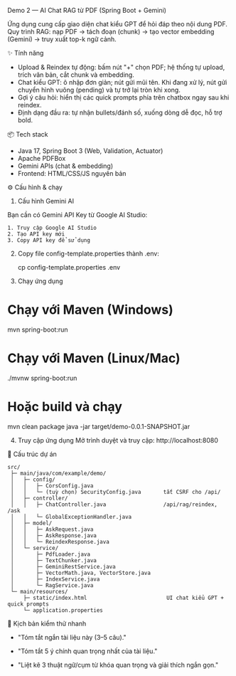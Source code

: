 Demo 2 — AI Chat RAG từ PDF (Spring Boot + Gemini)

Ứng dụng cung cấp giao diện chat kiểu GPT để hỏi đáp theo nội dung PDF. Quy trình RAG: nạp PDF → tách đoạn (chunk) → tạo vector embedding (Gemini) → truy xuất top-k ngữ cảnh.

✨ Tính năng

- Upload & Reindex tự động: bấm nút "+" chọn PDF; hệ thống tự upload, trích văn bản, cắt chunk và embedding.
- Chat kiểu GPT: ô nhập đơn giản; nút gửi mũi tên. Khi đang xử lý, nút gửi chuyển hình vuông (pending) và tự trở lại tròn khi xong.
- Gợi ý câu hỏi: hiển thị các quick prompts phía trên chatbox ngay sau khi reindex.
- Định dạng đầu ra: tự nhận bullets/đánh số, xuống dòng dễ đọc, hỗ trợ bold.

📦 Tech stack

- Java 17, Spring Boot 3 (Web, Validation, Actuator)
- Apache PDFBox
- Gemini APIs (chat & embedding)
- Frontend: HTML/CSS/JS nguyên bản

⚙️ Cấu hình & chạy

1. Cấu hình Gemini AI

Bạn cần có Gemini API Key từ Google AI Studio:

    1. Truy cập Google AI Studio
    2. Tạo API key mới
    3. Copy API key để sử dụng

2. Copy file config-template.properties thành .env:

   cp config-template.properties .env

3. Chạy ứng dụng

# Chạy với Maven (Windows)

mvn spring-boot:run

# Chạy với Maven (Linux/Mac)

./mvnw spring-boot:run

# Hoặc build và chạy

mvn clean package
java -jar target/demo-0.0.1-SNAPSHOT.jar

4. Truy cập ứng dụng
   Mở trình duyệt và truy cập: http://localhost:8080

📁 Cấu trúc dự án

```
src/
 ├─ main/java/com/example/demo/
 │   ├─ config/
 │   │   ├─ CorsConfig.java
 │   │   └─ (tuỳ chọn) SecurityConfig.java       tắt CSRF cho /api/
 │   ├─ controller/
 │   │   ├─ ChatController.java                  /api/rag/reindex, /ask
 │   │   └─ GlobalExceptionHandler.java
 │   ├─ model/
 │   │   ├─ AskRequest.java
 │   │   ├─ AskResponse.java
 │   │   └─ ReindexResponse.java
 │   └─ service/
 │       ├─ PdfLoader.java
 │       ├─ TextChunker.java
 │       ├─ GeminiRestService.java
 │       ├─ VectorMath.java, VectorStore.java
 │       ├─ IndexService.java
 │       └─ RagService.java
 └─ main/resources/
     ├─ static/index.html                         UI chat kiểu GPT + quick prompts
     └─ application.properties
```

🧪 Kịch bản kiểm thử nhanh

- "Tóm tắt ngắn tài liệu này (3–5 câu)."

- "Tóm tắt 5 ý chính quan trọng nhất của tài liệu."

- "Liệt kê 3 thuật ngữ/cụm từ khóa quan trọng và giải thích ngắn gọn."
